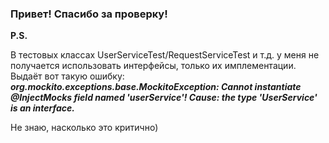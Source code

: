 ### Привет! Спасибо за проверку!

**P.S.**

В тестовых классах UserServiceTest/RequestServiceTest и т.д. у меня не получается
использовать интерфейсы, только их имплементации. Выдаёт вот такую ошибку:
**_org.mockito.exceptions.base.MockitoException:
Cannot instantiate @InjectMocks field named 'userService'! Cause: the type 'UserService' is an interface._**

Не знаю, насколько это критично) 